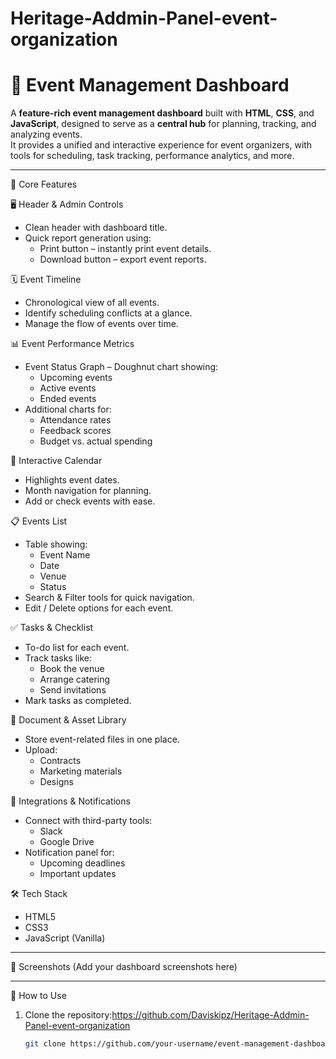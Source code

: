 # Heritage-Addmin-Panel-event-organization
# 🎯 Event Management Dashboard

A **feature-rich event management dashboard** built with **HTML**, **CSS**, and **JavaScript**, designed to serve as a **central hub** for planning, tracking, and analyzing events.  
It provides a unified and interactive experience for event organizers, with tools for scheduling, task tracking, performance analytics, and more.

---

 🚀 Core Features

 🖥 Header & Admin Controls
- Clean header with dashboard title.
- Quick report generation using:
  - Print button – instantly print event details.
  - Download button – export event reports.



🗓 Event Timeline
- Chronological view of all events.
- Identify scheduling conflicts at a glance.
- Manage the flow of events over time.



📊 Event Performance Metrics
- Event Status Graph – Doughnut chart showing:
  - Upcoming events
  - Active events
  - Ended events
- Additional charts for:
  - Attendance rates
  - Feedback scores
  - Budget vs. actual spending



 📅 Interactive Calendar
- Highlights event dates.
- Month navigation for planning.
- Add or check events with ease.



📋 Events List
- Table showing:
  - Event Name
  - Date
  - Venue
  - Status
- Search & Filter tools for quick navigation.
- Edit / Delete options for each event.



 ✅ Tasks & Checklist
- To-do list for each event.
- Track tasks like:
  - Book the venue
  - Arrange catering
  - Send invitations
- Mark tasks as completed.



📂 Document & Asset Library
- Store event-related files in one place.
- Upload:
  - Contracts
  - Marketing materials
  - Designs



🔗 Integrations & Notifications
- Connect with third-party tools:
  - Slack
  - Google Drive
- Notification panel for:
  - Upcoming deadlines
  - Important updates



 🛠 Tech Stack
- HTML5
- CSS3
- JavaScript (Vanilla)

---

 📸 Screenshots
(Add your dashboard screenshots here)

---

📌 How to Use
1. Clone the repository:https://github.com/Daviskipz/Heritage-Addmin-Panel-event-organization
   ```bash
   git clone https://github.com/your-username/event-management-dashboard.git
